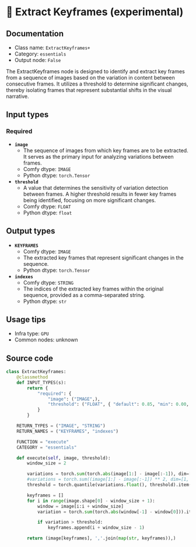 # 🔧 Extract Keyframes (experimental)
## Documentation
- Class name: `ExtractKeyframes+`
- Category: `essentials`
- Output node: `False`

The ExtractKeyframes node is designed to identify and extract key frames from a sequence of images based on the variation in content between consecutive frames. It utilizes a threshold to determine significant changes, thereby isolating frames that represent substantial shifts in the visual narrative.
## Input types
### Required
- **`image`**
    - The sequence of images from which key frames are to be extracted. It serves as the primary input for analyzing variations between frames.
    - Comfy dtype: `IMAGE`
    - Python dtype: `torch.Tensor`
- **`threshold`**
    - A value that determines the sensitivity of variation detection between frames. A higher threshold results in fewer key frames being identified, focusing on more significant changes.
    - Comfy dtype: `FLOAT`
    - Python dtype: `float`
## Output types
- **`KEYFRAMES`**
    - Comfy dtype: `IMAGE`
    - The extracted key frames that represent significant changes in the sequence.
    - Python dtype: `torch.Tensor`
- **`indexes`**
    - Comfy dtype: `STRING`
    - The indices of the extracted key frames within the original sequence, provided as a comma-separated string.
    - Python dtype: `str`
## Usage tips
- Infra type: `GPU`
- Common nodes: unknown


## Source code
```python
class ExtractKeyframes:
    @classmethod
    def INPUT_TYPES(s):
        return {
            "required": {
                "image": ("IMAGE",),
                "threshold": ("FLOAT", { "default": 0.85, "min": 0.00, "max": 1.00, "step": 0.01, }),
            }
        }

    RETURN_TYPES = ("IMAGE", "STRING")
    RETURN_NAMES = ("KEYFRAMES", "indexes")

    FUNCTION = "execute"
    CATEGORY = "essentials"

    def execute(self, image, threshold):
        window_size = 2

        variations = torch.sum(torch.abs(image[1:] - image[:-1]), dim=[1, 2, 3])
        #variations = torch.sum((image[1:] - image[:-1]) ** 2, dim=[1, 2, 3])
        threshold = torch.quantile(variations.float(), threshold).item()

        keyframes = []
        for i in range(image.shape[0] - window_size + 1):
            window = image[i:i + window_size]
            variation = torch.sum(torch.abs(window[-1] - window[0])).item()

            if variation > threshold:
                keyframes.append(i + window_size - 1)

        return (image[keyframes], ','.join(map(str, keyframes)),)

```
